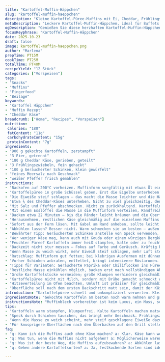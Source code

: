 ```yaml
---
title: "Kartoffel-Muffin-Häppchen"
slug: "kartoffel-muffin-haeppchen"
description: "Kleine Kartoffel-Püree-Muffins mit Ei, Cheddar, Frühlingszwiebeln und knusprigem Speck. Gebacken im Muffinblech, oben mit Käse überbacken. Die Menge an Käse wurde leicht reduziert, Eiweiß getrennt zugefügt für mehr Bindung. Speck durch Geräucherten Schinken ersetzt, der intensiver schmeckt. Backzeit etwas verlängert, bis die Ränder leicht goldbraun und fest sind. Einfach mit einer Gabel aus der Form lösen. Perfekt als Snack, Beilage oder Partyhäppchen."
metaDescription: "Leckere Kartoffel-Muffin-Häppchen, ideal für Buffets oder als Snack. Außen knusprig, innen cremig mit Cheddar und Schinken."
ogDescription: "Genießen Sie diese herzhaften Kartoffel-Muffin-Häppchen mit Cheddar und Geräuchertem Schinken, perfekt für jeden Anlass."
focusKeyphrase: "Kartoffel-Muffin-Häppchen"
date: 2025-10-23
draft: false
image: kartoffel-muffin-haeppchen.png
author: "Marlena"
prepTime: PT15M
cookTime: PT25M
totalTime: PT40M
recipeYield: "12 Stück"
categories: ["Vorspeisen"]
tags:
- "Snacks"
- "Muffins"
- "Fingerfood"
- "Beilage"
keywords:
- "Kartoffel Häppchen"
- "Muffin Rezept"
- "Cheddar Käse"
breadcrumb: ["Home", "Recipes", "Vorspeisen"]
nutrition: 
 calories: "180"
 fatContent: "11g"
 carbohydrateContent: "15g"
 proteinContent: "7g"
ingredients:
- "900 g gekochte Kartoffeln, zerstampft"
- "3 Eier, getrennt"
- "180 g Cheddar Käse, gerieben, geteilt"
- "3 Frühlingszwiebeln, fein gehackt"
- "100 g Geräucherter Schinken, klein gewürfelt"
- "feines Meersalz nach Geschmack"
- "weißer Pfeffer frisch gemahlen"
instructions:
- "Backofen auf 200°C vorheizen. Muffinform sorgfältig mit etwas Öl einsprühen; zu wenig Fett macht spätes Kleben unerträglich."
- "Kartoffelpüree in große Schüssel geben. Erst die Eigelbe unterheben, gibt reichlich Bindung, dann Frühlingszwiebeln und Schinken zugeben. Zügig mischen, um Kloßbildung zu vermeiden."
- "Die Eiweiße steif schlagen — das macht die Masse leichter und die Häppchen fluffiger. Vorsichtig unterziehen, sonst geht die Luft verloren."
- "Etwa ¾ des Cheddar-Käses unterheben. Nicht zu viel gleichzeitig, denn zu viel Käse macht Masse zu weich und führt zu Durchweichen während des Backens."
- "Mit Salz und Pfeffer abschmecken. Nicht zu zurückhaltend. Kartoffeln brauchen den penetranten Kick, sonst schmeckt die Mischung fade."
- "Mit einem Esslöffel die Masse in die Muffinform verteilen, Randfreiheit behalten — sonst kriegt man den Häppchen nachher keinen Halt mehr."
- "Backen etwa 22 Minuten — bis die Ränder leicht bräunen und die Oberflächen matt werden. Tipp: schön knisterndes Geräusch beim Herausnehmen, wenn das Innerste fest ist."
- "Herausnehmen, restlichen Käse gleichmäßig auf die einzelnen Muffins streuen. Schnell zurück in den Ofen, nur noch 3 Minuten, bis der Käse schmilzt und Blasen wirft."
- "Sofort aus der Form lösen. Mit Gabel am Rand anheben, sollte leicht rausgehen. Klappt das nicht, nicht mit Gewalt ziehen, sondern kurz nochmal rein, Wärme hilft."
- "Abkühlen lassen? Besser nicht. Warm schmecken sie am besten — außen zart-kross, innen cremig. Reste halten sich gut, leicht aufzuwärmen in Pfanne mit Deckel."
- "Bewährter Tipp: Geräucherten Schinken anstelle von Speck verwenden, gibt aromatische Tiefe, ohne zu fett zu sein."
- "Wer weniger Käse mag, kann auch mit Gouda oder einem würzigen Bergkäse experimentieren, der verwandelt Textur und Geschmack beträchtlich."
- "Feuchter Püree? Kartoffeln immer heiß stampfen, kalte oder zu feuchte Kartoffeln geben matschige Häppchen, das Timing beim Ausbacken leidet."
- "Backzeit nicht stur messen — Fokus auf Farbe und Geräusch. Kräftig bräunen darf nicht fehlen. Zu hell = roh in der Mitte; zu dunkel → bitter."
- "Wenn Masse zu weich wirkt, mehr Eiweiß steif schlagen, mehr Luft stellt die Festigkeit wieder her."
- "Ratschlag: Muffinform gut fetten; bei klebrigen Ausformen mit dünnem Messer oder Silikonschaber vorsichtig an den Rändern lösen."
- "Vorher Schinken anbraten, entfettet, bringt intensivere Röstaromen. Roh rein wirft Fett, macht Muffins schwammig."
- "Tipps für Varianten: Geräucherte Paprika oder Chiliflocken ins Püree einrühren — wärmt Geschmack auf. Wer`s mediterraner mag, Olivenöl statt Öl zum Einfetten verwenden."
- "Restliche Masse einkühlen möglich, backen erst nach vollständigem Abkühlen. Ergibt kompaktere Haftung, leichter zu verarbeiten."
- "Große Kartoffelstücke vermeiden; große Klumpen verhindern gleichmäßige Backentwicklung."
- "Kartoffelpüree nicht mit Milch, sondern mit Brühe gemacht schmeckt würziger. Meersalz und Pfeffer nicht sparen — Kartoffelgeschmack braucht Drehmoment."
- "Hitzeverteilung im Ofen beachten, Umluft ist präziser für gleichmäßige Bräune. Beim Einschieben mittlere Schiene wählen."
- "Oberfläche soll nach dem ersten Backschritt matt sein, damit der Käse beim Überbacken schön zerläuft und nicht zu schnell verbrennt."
introduction: "Kartoffelpüree schnell und unkompliziert verwerten. Kleine Muffins aus Püree hatte ich früher oft zu lasch gemacht — trocken, ohne Biss. Mit frischem Eiweiß, das ich steif geschlagen habe, wird die Textur flauschiger, fast souffléartig. Geräucherter Schinken statt Standard-Speck bringt rauchige Tiefe, nicht so fettlastig. Am besten im Rahmen eines Büffets, warm servieren, dazu ein frischer Salat. Püree richtig abgestimmt, nur eine Prise Meersalz und ausreichend Pfeffer. Käse unter Teig und dann noch darauf — entfaltet zwei Schmelz-Aromen, die sich im Mund fein abwechseln. Wärmeentwicklung im Ofen beobachten, nicht nur Zeit. Geräusch und Farbe geben klare Backsignale, die ich nach Jahren in der Küche schätze. Wenn der Rand knackig wird und der Muffin sich leicht vom Rand löst, weiß ich Bescheid. Eier vorsichtig unterheben, sonst fällt das Volumen zusammen – hab ich mehr als einmal gelernt."
ingredientsNote: "Gekochte Kartoffeln am besten noch warm nehmen und gründlich zerstampfen, keine Klümpchen. Aus früheren Versuchen habe ich gelernt: Püree nicht schluckig machen. Eier trennen — macht diese Muffins locker. Geräucherten Schinken fein würfeln, alternativ magerer Bacon, gut ausgebraten. Frühlingszwiebeln geben Frische, milder Lauch geht auch. Käse sollte mittelfest sein, Cheddar mit Biss. Abgestimmtes Salz, Meersalz ziehe ich vor. Weißer Pfeffer optisch unauffällig, harmoniert gut. Muffinform mit Öl einsprühen ist besser als fetten mit Pinsel — gleichmäßiger, weniger Sauerei. Wenn kein Backofen besteht, geht Heißluft-Grill, aber die Backzeit anpassen, oft schneller gar."
instructionsNote: "Muffinblech vorbereiten ist kein Luxus, ein Muss, sonst gibt es Ärger beim Stürzen. Kartoffelpüree mit Eigelb zuerst mischen, gibt die Basis. Dann locker unter die steif geschlagenen Eiweiße heben, dabei nicht zu grob. Sonst macht du dir die ganze Luft kaputt. Teig nicht zu flüssig oder zu fest halten. Sind die Ränder schön goldbraun, hört man manchmal ein leichtes Knacken — Zeichen, dass die Hitze durch ist. Bei der Käseschicht unbedingt Temperatur etwas runter nach der Ersten Phase, sonst verbrennt der Käse schnell. Raus aus dem Ofen bedeutet nicht gleich servieren. Kurz ankühlen lassen, stürzen, innen etwas absetzen lassen, dann zerfällt nichts. Muffinform-Notfall: Muffins mit dünnem Messer umfahren, wenn festgeklebt. Willst du knusprigere Gruppen, nach dem Überbacken nochmal kurz auf Grill stellen, aber das geht schnell zu weit."
tips:
- "Kartoffeln warm stampfen, klumpenfrei. Kalte Kartoffeln machen matschige Muffins. Eier trennen, so wird die Textur locker. Bei der Mengenverteilung nicht überladen, das Püree bleibt leicht und fluffig. Höre genau hin, wenn du die Muffins backst: ein leichtes Knacken zeigt, dass die Hülle knusprig wird."
- "Speck durch Schinken tauschen, das bringt mehr Geschmack. Frühlingszwiebeln verleihen Frische, Lauch würde auch passen. Käse passt am besten, wenn er mittelfest ist. Bei der Backzeit auf die Farbe achten, goldbraun ist das Ziel. Schön gleichmäßig verteilen, sonst wird's uneben."
- "Wenn die Masse zu weich scheint, mehr steif geschlagene Eiweiße dazu geben. Das hilft bei der Bindung. Und beim Würzen: immer mutig sein, Meersalz und weißer Pfeffer sind wichtig. Das Aroma entfaltet sich erst richtig, wenn gewürzt wird. Wenn die Muffins kleben bleiben, ein dünnes Messer rundherum führen."
- "Für knusprigere Oberflächen nach dem Überbacken auf den Grill stellen, passt aber auf die Zeit. Reste halten sich gut im Kühlschrank. Aufwärmen in einer Pfanne hält sie knusprig. Ein extra Tipp: Püree nicht mit Milch, sondern Brühe machen. Das hebt den Geschmack. Für würzigen Kick: Geräucherte Paprika einrühren."
faq:
- "q: Kann ich die Muffins auch ohne Käse machen? a: Klar. Käse kann weggelassen werden. Dafür die Würzung anpassen. Mehr Frühlingszwiebeln oder andere Kräuter nutzen. Das Aroma bleibt wichtig."
- "q: Was tun, wenn die Muffins nicht aufgehen? a: Möglicherweise waren die Eiweiße nicht genügend steif geschlagen. Wichtig ist, vorsichtig unterheben. Temperatur im Ofen beachten. Zu hohe Hitze kann sie abflattern lassen."
- "q: Was ist der beste Weg, die Muffins aufzubewahren? a: Abkühlen lassen, dann im Kühlschrank aufbewahren. In der Mikrowelle wieder weich, nicht knusprig. In der Pfanne aufwärmen macht sie wieder gut. Auch im Backofen möglich."
- "q: Gehen andere Kartoffelsorten? a: Ja, festkochende Sorten sind ideal. Mehlige Kartoffeln ergeben möglicherweise matschige Muffins. Wichtig: immer gut stampfen. Klumpen vermeiden."

---
```


